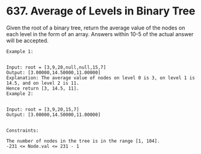 # 637. Average of Levels in Binary Tree

Given the root of a binary tree, return the average value of the nodes on each level in the form of an array. Answers within 10-5 of the actual answer will be accepted.

```text
Example 1:


Input: root = [3,9,20,null,null,15,7]
Output: [3.00000,14.50000,11.00000]
Explanation: The average value of nodes on level 0 is 3, on level 1 is 14.5, and on level 2 is 11.
Hence return [3, 14.5, 11].
Example 2:


Input: root = [3,9,20,15,7]
Output: [3.00000,14.50000,11.00000]
 

Constraints:

The number of nodes in the tree is in the range [1, 104].
-231 <= Node.val <= 231 - 1
```